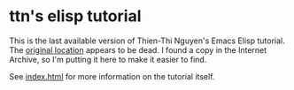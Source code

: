 # ttn's elisp tutorial

This is the last available version of Thien-Thi Nguyen's Emacs Elisp tutorial. 
The [original location](http://www.gnuvola.org/software/elisp-tutorial/elisp-tutorial-2.05.tar.gz) appears to be dead. 
I found a copy in the Internet Archive, so I'm putting it here to make it easier to find. 

See [index.html](index.html) for more information on the tutorial itself.
